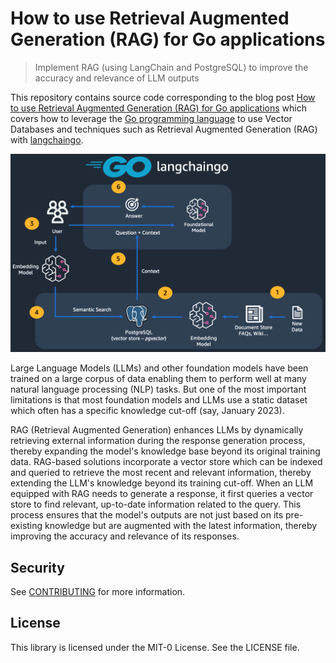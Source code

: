 # How to use Retrieval Augmented Generation (RAG) for Go applications

> Implement RAG (using LangChain and PostgreSQL) to improve the accuracy and relevance of LLM outputs

This repository contains source code corresponding to the blog post [How to use Retrieval Augmented Generation (RAG) for Go applications](https://community.aws/content/2f1mRXuakNO22izRKDVNRazzxhb) which covers how to leverage the [Go programming language](https://go.dev/) to use Vector Databases and techniques such as Retrieval Augmented Generation (RAG) with [langchaingo](https://github.com/tmc/langchaingo). 

![](arch.png)

Large Language Models (LLMs) and other foundation models have been trained on a large corpus of data enabling them to perform well at many natural language processing (NLP) tasks. But one of the most important limitations is that most foundation models and LLMs use a static dataset which often has a specific knowledge cut-off (say, January 2023). 

RAG (Retrieval Augmented Generation) enhances LLMs by dynamically retrieving external information during the response generation process, thereby expanding the model's knowledge base beyond its original training data. RAG-based solutions incorporate a vector store which can be indexed and queried to retrieve the most recent and relevant information, thereby extending the LLM's knowledge beyond its training cut-off. When an LLM equipped with RAG needs to generate a response, it first queries a vector store to find relevant, up-to-date information related to the query. This process ensures that the model's outputs are not just based on its pre-existing knowledge but are augmented with the latest information, thereby improving the accuracy and relevance of its responses.

## Security

See [CONTRIBUTING](CONTRIBUTING.md#security-issue-notifications) for more information.

## License

This library is licensed under the MIT-0 License. See the LICENSE file.

